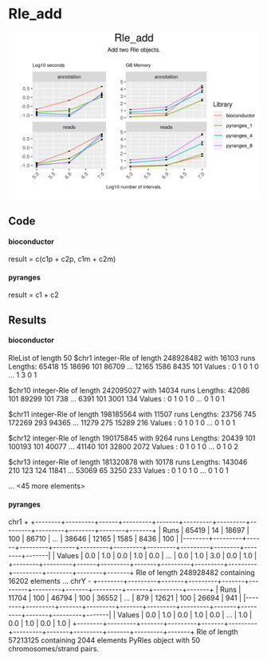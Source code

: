 # Rle_add

<img src="time_memory_together_rle_add.png" />

## Code

#### bioconductor

result = c(c1p + c2p, c1m + c2m)


#### pyranges

result = c1 + c2

## Results

#### bioconductor

RleList of length 50
$chr1
integer-Rle of length 248928482 with 16103 runs
  Lengths:  65418     15  18696    101  86709 ...  12165   1586   8435    101
  Values :      0      1      0      1      0 ...      1      3      0      1

$chr10
integer-Rle of length 242095027 with 14034 runs
  Lengths:  42086    101  89299    101    738 ...   6391    101   3001    134
  Values :      0      1      0      1      0 ...      0      1      0      1

$chr11
integer-Rle of length 198185564 with 11507 runs
  Lengths:  23756    745 172269    293  94365 ...  11279    275  15289    216
  Values :      0      1      0      1      0 ...      0      1      0      1

$chr12
integer-Rle of length 190175845 with 9264 runs
  Lengths:  20439    101 100193    101  40077 ...  41140    101  32800   2072
  Values :      0      1      0      1      0 ...      0      1      0      2

$chr13
integer-Rle of length 181320878 with 10178 runs
  Lengths: 143046    210    123    124  11841 ...  53069     65   3250    233
  Values :      0      1      0      1      0 ...      0      1      0      1

...
<45 more elements>


#### pyranges

chr1 +
+--------+---------+------+---------+-------+---------+---------+---------+---------+--------+--------+-------+
| Runs   | 65419   | 14   | 18697   | 100   | 86710   |  ...    | 38646   | 12165   | 1585   | 8436   | 100   |
|--------+---------+------+---------+-------+---------+---------+---------+---------+--------+--------+-------|
| Values | 0.0     | 1.0  | 0.0     | 1.0   | 0.0     | ...     | 0.0     | 1.0     | 3.0    | 0.0    | 1.0   |
+--------+---------+------+---------+-------+---------+---------+---------+---------+--------+--------+-------+
Rle of length 248928482 containing 16202 elements
...
chrY -
+--------+---------+-------+---------+-------+---------+---------+-------+---------+-------+---------+-------+
| Runs   | 11704   | 100   | 46794   | 100   | 36552   |  ...    | 879   | 12621   | 100   | 26694   | 941   |
|--------+---------+-------+---------+-------+---------+---------+-------+---------+-------+---------+-------|
| Values | 0.0     | 1.0   | 0.0     | 1.0   | 0.0     | ...     | 1.0   | 0.0     | 1.0   | 0.0     | 1.0   |
+--------+---------+-------+---------+-------+---------+---------+-------+---------+-------+---------+-------+
Rle of length 57213125 containing 2044 elements
PyRles object with 50 chromosomes/strand pairs.

